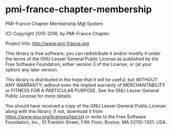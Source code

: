 # pmi-france-chapter-membership
PMI-France Chapter Membership Mgt System

(C) Copyright 2015-2016, by PMI-France Chapter.

Project Info:  http://www.pmi-france.org

This library is free software; you can redistribute it and/or modify it
under the terms of the GNU Lesser General Public License as published by
the Free Software Foundation; either version 3 of the License, or
(at your option) any later version.

This library is distributed in the hope that it will be useful, but
WITHOUT ANY WARRANTY; without even the implied warranty of MERCHANTABILITY
or FITNESS FOR A PARTICULAR PURPOSE. See the GNU Lesser General Public
License for more details.

You should have received a copy of the GNU Lesser General Public
License along with this library; if not, download it from https://www.gnu.org/licenses/lgpl.txt
or write to the Free Software Foundation, Inc., 51 Franklin Street, 
Fifth Floor, Boston, MA  02110-1301, USA.
